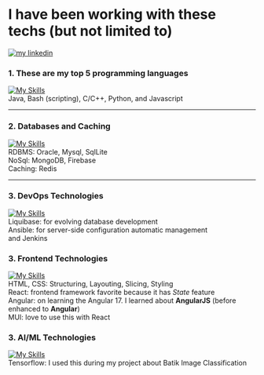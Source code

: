 # I have been working with these techs (but not limited to)
<p align="left">
  <a href="https://www.linkedin.com/in/samuel-tumewu-b2542915b/">
          <img src="https://img.shields.io/badge/Linkedin-connect_with_me-blue?logo=linkedin" alt="my linkedin"></a>
</p>

### 1. These are my top 5 programming languages  
  
[![My Skills](https://skillicons.dev/icons?i=blank,java,bash,cpp,python,js)](https://skillicons.dev)  
Java, Bash (scripting), C/C++, Python, and Javascript

---
  
### 2. Databases and Caching

[![My Skills](https://skillicons.dev/icons?i=oracle,mysql,mongodb,sqlite,firebase,redis)](https://skillicons.dev)  
RDBMS: Oracle, Mysql, SqlLite   
NoSql: MongoDB, Firebase  
Caching: Redis

---

### 3. DevOps Technologies

[![My Skills](https://skillicons.dev/icons?i=liquibase,ansible,jenkins)](https://skillicons.dev)   
Liquibase: for evolving database development  
Ansible: for server-side configuration automatic management  
and Jenkins  

### 3. Frontend Technologies

[![My Skills](https://skillicons.dev/icons?i=blank,html,css,react,angular,mui)](https://skillicons.dev)   
HTML, CSS:   Structuring, Layouting, Slicing, Styling \
React:       frontend framework favorite because it has *State* feature \
Angular:     on learning the Angular 17. I learned about **AngularJS** (before enhanced to **Angular**) \
MUI:         love to use this with React

### 3. AI/ML Technologies

[![My Skills](https://skillicons.dev/icons?i=blank,tensorflow)](https://skillicons.dev)   
Tensorflow: I used this during my project about Batik Image Classification


<!--
**samueltumewu/samueltumewu** is a ✨ _special_ ✨ repository because its `README.md` (this file) appears on your GitHub profile.

Here are some ideas to get you started:

- 🔭 I’m currently working on ...
- 🌱 I’m currently learning ...
- 👯 I’m looking to collaborate on ...
- 🤔 I’m looking for help with ...
- 💬 Ask me about ...
- 📫 How to reach me: ...
- 😄 Pronouns: ...
- ⚡ Fun fact: ...
-->
